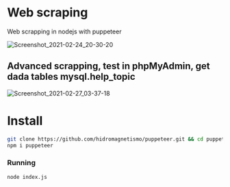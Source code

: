 
# Web scraping

Web scrapping in nodejs with puppeteer

![Screenshot_2021-02-24_20-30-20](https://user-images.githubusercontent.com/6284869/109062455-dc418c80-76df-11eb-9521-825f48205a29.png)

## Advanced scrapping, test in phpMyAdmin, get dada tables mysql.help_topic

![Screenshot_2021-02-27_03-37-18](https://user-images.githubusercontent.com/6284869/109374496-90dcd900-78ad-11eb-81de-dcb55719edfc.png)

# Install

```bash
git clone https://github.com/hidromagnetismo/puppeteer.git && cd puppeteer && npm i && npm i --only=dev
npm i puppeteer
```

### Running

```bash
node index.js
```
